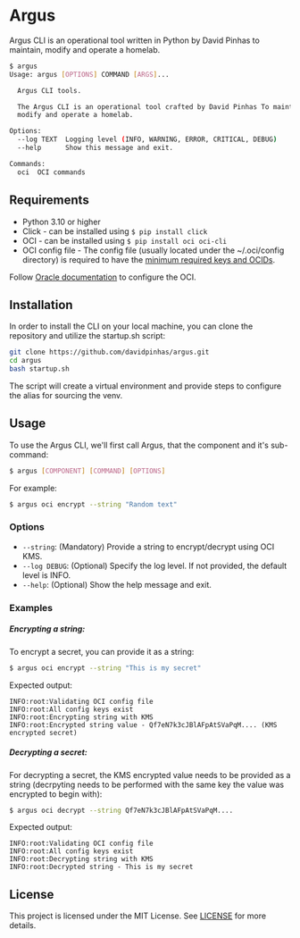 # Argus
Argus CLI is an operational tool written in Python by David Pinhas to maintain, modify and operate a homelab.

```bash
$ argus
Usage: argus [OPTIONS] COMMAND [ARGS]...

  Argus CLI tools.

  The Argus CLI is an operational tool crafted by David Pinhas To maintain,
  modify and operate a homelab.

Options:
  --log TEXT  Logging level (INFO, WARNING, ERROR, CRITICAL, DEBUG)
  --help      Show this message and exit.

Commands:
  oci  OCI commands
```

## Requirements
- Python 3.10 or higher
- Click - can be installed using `$ pip install click`
- OCI - can be installed using `$ pip install oci oci-cli`
- OCI config file - The config file (usually located under the ~/.oci/config directory) is required to have the [minimum required keys and OCIDs](https://docs.oracle.com/en-us/iaas/Content/API/Concepts/apisigningkey.htm#Required_Keys_and_OCIDs).

Follow [Oracle documentation](https://docs.oracle.com/en-us/iaas/Content/API/SDKDocs/cliinstall.htm#configfile) to configure the OCI. 

## Installation
In order to install the CLI on your local machine, you can clone the repository and utilize the startup.sh script:
```bash
git clone https://github.com/davidpinhas/argus.git
cd argus
bash startup.sh
```
The script will create a virtual environment and provide steps to configure the alias for sourcing the venv.

## Usage
To use the Argus CLI, we'll first call Argus, that the component and it's sub-command:
```bash
$ argus [COMPONENT] [COMMAND] [OPTIONS]
```
For example:
```bash
$ argus oci encrypt --string "Random text"
```

### Options
- `--string`: (Mandatory) Provide a string to encrypt/decrypt using OCI KMS.
- `--log DEBUG`: (Optional) Specify the log level. If not provided, the default level is INFO.
- `--help`: (Optional) Show the help message and exit.

### Examples
##### Encrypting a string:
To encrypt a secret, you can provide it as a string:
```bash
$ argus oci encrypt --string "This is my secret"
```

Expected output:
```
INFO:root:Validating OCI config file
INFO:root:All config keys exist
INFO:root:Encrypting string with KMS
INFO:root:Encrypted string value - Qf7eN7k3cJBlAFpAtSVaPqM.... (KMS encrypted secret)
```

##### Decrypting a secret:
For decrypting a secret, the KMS encrypted value needs to be provided as a string (decrpyting needs to be performed with the same key the value was encrypted to begin with):
```bash
$ argus oci decrypt --string Qf7eN7k3cJBlAFpAtSVaPqM....
```

Expected output:
```
INFO:root:Validating OCI config file
INFO:root:All config keys exist
INFO:root:Decrypting string with KMS
INFO:root:Decrypted string - This is my secret
```

## License
This project is licensed under the MIT License. See [LICENSE](/LICENSE.md) for more details.
